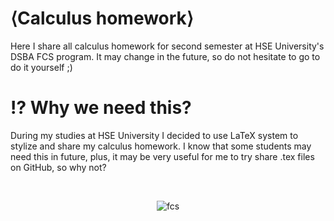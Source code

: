 # ⟨Calculus homework⟩

<p>Here I share all calculus homework for second semester at HSE University's DSBA FCS program. It may change in the future, so do not hesitate to go to do it yourself ;)</p>

# ⁉️ Why we need this?

<p>During my studies at HSE University I decided to use LaTeX system to stylize and share my calculus homework. I know that some students may need this in future, plus, it may be very useful for me to try share .tex files on GitHub, so why not?</p>
<br />

<p align="center">
  <img src="https://github.com/user-attachments/assets/6839a125-145b-490e-8730-6d489b4243cc" alt="fcs">
</p>
